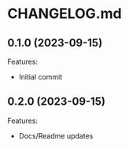 # CHANGELOG.md

## 0.1.0 (2023-09-15)

Features:

  - Initial commit

## 0.2.0 (2023-09-15)

Features:

  - Docs/Readme updates
